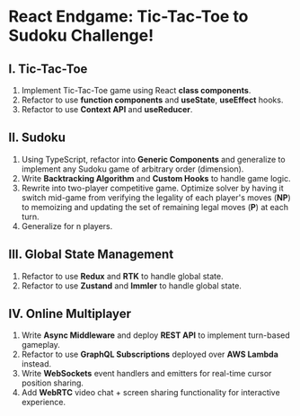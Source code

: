 # React Endgame: Tic-Tac-Toe to Sudoku Challenge!
## I. Tic-Tac-Toe
  1. Implement Tic-Tac-Toe game using React **class components**.
  2. Refactor to use **function components** and **useState**, **useEffect** hooks.
  3. Refactor to use **Context API** and **useReducer**.
## II. Sudoku
  1. Using TypeScript, refactor into **Generic Components** and generalize to implement any Sudoku game of arbitrary order (dimension).
  2. Write **Backtracking Algorithm** and **Custom Hooks** to handle game logic. 
  3. Rewrite into two-player competitive game. Optimize solver by having it switch mid-game from verifying the legality of each player's moves (**NP**) to memoizing and updating the set of remaining legal moves (**P**) at each turn.
  4. Generalize for n players.
## III. Global State Management
  1. Refactor to use **Redux** and **RTK** to handle global state.
  2. Refactor to use **Zustand** and **Immler** to handle global state.
## IV. Online Multiplayer
  1. Write **Async Middleware** and deploy **REST API** to implement turn-based gameplay.
  2. Refactor to use **GraphQL Subscriptions** deployed over **AWS Lambda** instead.
  3. Write **WebSockets** event handlers and emitters for real-time cursor position sharing.
  4. Add **WebRTC** video chat + screen sharing functionality for interactive experience. 

